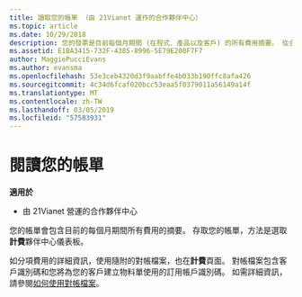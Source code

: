 ```yaml
---
title: 讀取您的帳單 （由 21Vianet 運作的合作夥伴中心）
ms.topic: article
ms.date: 10/29/2018
description: 您的發票是目前每個月期間 (在程式、產品以及客戶) 的所有費用摘要。 從合作夥伴中心入口網站儀表板中存取您的發票。
ms.assetid: E1BA3415-732F-4385-8996-5E79E200F7F7
author: MaggiePucciEvans
ms.author: evansma
ms.openlocfilehash: 53e3ceb4320d3f9aabffe4b033b190ffc8afa426
ms.sourcegitcommit: 4c34d6fcaf020bcc53eaa5f0379011a56149a14f
ms.translationtype: MT
ms.contentlocale: zh-TW
ms.lasthandoff: 03/05/2019
ms.locfileid: "57583931"
---
```

# <a name="read-your-bill"></a>閱讀您的帳單

**適用於**

-   由 21Vianet 營運的合作夥伴中心


您的帳單會包含目前的每個月期間所有費用的摘要。 存取您的帳單，方法是選取**計費**夥伴中心儀表板。

如分項費用的詳細資訊，使用隨附的對帳檔案，也在**計費**頁面。 對帳檔案包含客戶識別碼和您將為您的客戶建立物料單使用的訂用帳戶識別碼。 如需詳細資訊，請參閱[如何使用對帳檔案](use-the-reconciliation-files.md)。


 

 

 




